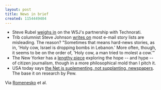 ```yaml
---
layout: post
title: News in brief
created: 1154449404
---
```

<ul><li>Steve Rubel <a href="http://www.micropersuasion.com/2006/07/technorati_team.html" target="_blank">weighs in</a> on the WSJ's partnership with Technorati.</li>
<li>Trib columnist Steve Johnson <a href="http://www.chicagotribune.com/entertainment/chi-0607280103jul28,1,4047021.column?ctrack=1&cset=true" target="_blank">writes on</a> most e-mail story lists are misleading. The reason? "Sometimes that means hard-news stories, as in, 'Holy cow, Israel is dropping bombs in Lebanon.' More often, though, it seems to be on the order of, 'Holy cow, a man tried to molest a cow.'"
</li>
<li>The New Yorker has a <a href="http://www.newyorker.com/fact/content/articles/060807fa_fact1" target="_blank">lengthy piece</a> exploring the hope -- and hype -- of citizen journalism, though in a more philosophical mold than I pitch it.</li>
<li>USA today says <a href="http://www.usatoday.com/life/2006-07-30-media-study_x.htm" target="_blank">the Net is suplementing, not supplanting, newspapers</a>. The base it on research by Pew.</li>

</ul>


Via <a href="http://www.poynter.org/column.asp?id=45" target="_blank">Romenesko</a> et al.
